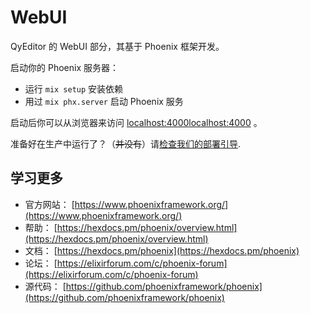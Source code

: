 # WebUI

QyEditor 的 WebUI 部分，其基于 Phoenix 框架开发。

启动你的 Phoenix 服务器：

- 运行 `mix setup` 安装依赖
- 用过 `mix phx.server` 启动 Phoenix 服务

启动后你可以从浏览器来访问 [localhost:4000](http://localhost:4000)[localhost:4000](http://localhost:4000) 。

准备好在生产中运行了？（~~并没有~~）请[检查我们的部署引导](https://hexdocs.pm/phoenix/deployment.html).

## 学习更多

- 官方网站： [https://www.phoenixframework.org/](https://www.phoenixframework.org/)
- 帮助： [https://hexdocs.pm/phoenix/overview.html](https://hexdocs.pm/phoenix/overview.html)
- 文档： [https://hexdocs.pm/phoenix](https://hexdocs.pm/phoenix)
- 论坛： [https://elixirforum.com/c/phoenix-forum](https://elixirforum.com/c/phoenix-forum)
- 源代码： [https://github.com/phoenixframework/phoenix](https://github.com/phoenixframework/phoenix)


